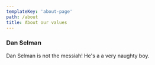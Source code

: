 ```yaml
---
templateKey: 'about-page'
path: /about
title: About our values
---
```

### Dan Selman

Dan Selman is not the messiah! He's a a very naughty boy.
